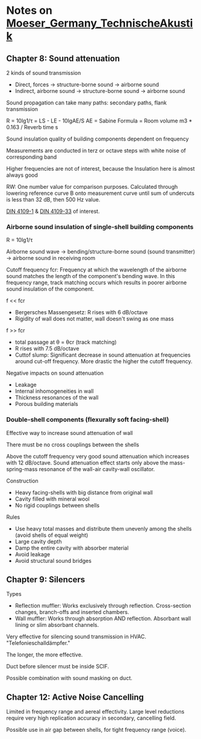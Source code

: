 # Notes on [Moeser_Germany_TechnischeAkustik](https://www.springer.com/de/book/9783540898184)

## Chapter 8: Sound attenuation

2 kinds of sound transmission
* Direct, forces -> structure-borne sound -> airborne sound
* Indirect, airborne sound -> structure-borne sound -> airborne sound

Sound propagation can take many paths: secondary paths, flank transmission

R = 10lg1/τ = LS - LE - 10lgAE/S
AE = Sabine Formula = Room volume m3 * 0.163 / Reverb time s

Sound insulation quality of building components dependent on frequency

Measurements are conducted in terz or octave steps with white noise of corresponding band

Higher frequencies are not of interest, because the Insulation here is almost always good

RW: One number value for comparison purposes. Calculated through lowering reference curve B onto measurement curve until sum of undercuts is less than 32 dB, then 500 Hz value.

[DIN 4109-1](https://www.beuth.de/en/standard/din-4109-1/280079001) & [DIN 4109-33](https://www.beuth.de/en/standard/din-4109-33/254672248) of interest.

### Airborne sound insulation of single-shell building components

R = 10lg1/τ

Airborne sound wave -> bending/structure-borne sound (sound transmitter) -> airborne sound in receiving room

Cutoff frequency fcr: Frequency at which the wavelength of the airborne sound matches the length of the component's bending wave. In this frequency range, track matching occurs which results in poorer airborne sound insulation of the component.

f << fcr
* Bergersches Massengesetz: R rises with 6 dB/octave
* Rigidity of wall does not matter, wall doesn't swing as one mass

f >> fcr
* total passage at θ = θcr (track matching)
* R rises with 7.5 dB/octave
* Cuttof slump: Significant decrease in sound attenuation at frequencies around cut-off frequency. More drastic the higher the cutoff frequency.

Negative impacts on sound attenuation
* Leakage
* Internal inhomogeneities in wall
* Thickness resonances of the wall
* Porous building materials

### Double-shell components (flexurally soft facing-shell)

Effective way to increase sound attenuation of wall

There must be no cross couplings between the shells

Above the cutoff frequency very good sound attenuation which increases with 12 dB/octave. Sound attenuation effect starts only above the mass-spring-mass resonance of the wall-air cavity-wall oscillator.

Construction
* Heavy facing-shells with big distance from original wall
* Cavity filled with mineral wool
* No rigid couplings between shells

Rules
* Use heavy total masses and distribute them unevenly among the shells (avoid shells of equal weight)
* Large cavity depth
* Damp the entire cavity with absorber material
* Avoid leakage
* Avoid structural sound bridges

## Chapter 9: Silencers

Types
* Reflection muffler: Works exclusively through reflection. Cross-section changes, branch-offs and inserted chambers.
* Wall muffler: Works through absorption AND reflection. Absorbant wall lining or slim absorbant channels.

Very effective for silencing sound transmission in HVAC. "Telefonieschalldämpfer."

The longer, the more effective.

Duct before silencer must be inside SCIF.

Possible combination with sound masking on duct.

## Chapter 12: Active Noise Cancelling

Limited in frequency range and aereal effectivity. Large level reductions require very high replication accuracy in secondary, cancelling field.

Possible use in air gap between shells, for tight frequency range (voice).
